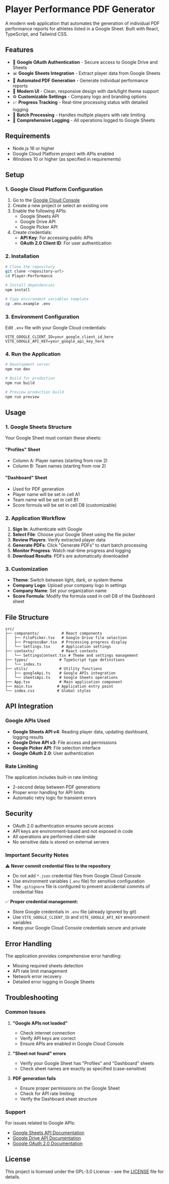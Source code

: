 # Player Performance PDF Generator

A modern web application that automates the generation of individual PDF performance reports for athletes listed in a Google Sheet. Built with React, TypeScript, and Tailwind CSS.

## Features

- 🔐 **Google OAuth Authentication** - Secure access to Google Drive and Sheets
- 📊 **Google Sheets Integration** - Extract player data from Google Sheets
- 📄 **Automated PDF Generation** - Generate individual performance reports
- 🎨 **Modern UI** - Clean, responsive design with dark/light theme support
- ⚙️ **Customizable Settings** - Company logo and branding options
- 📈 **Progress Tracking** - Real-time processing status with detailed logging
- 🔄 **Batch Processing** - Handles multiple players with rate limiting
- 💾 **Comprehensive Logging** - All operations logged to Google Sheets

## Requirements

- Node.js 16 or higher
- Google Cloud Platform project with APIs enabled
- Windows 10 or higher (as specified in requirements)

## Setup

### 1. Google Cloud Platform Configuration

1. Go to the [Google Cloud Console](https://console.cloud.google.com/)
2. Create a new project or select an existing one
3. Enable the following APIs:
   - Google Sheets API
   - Google Drive API
   - Google Picker API
4. Create credentials:
   - **API Key**: For accessing public APIs
   - **OAuth 2.0 Client ID**: For user authentication

### 2. Installation

```bash
# Clone the repository
git clone <repository-url>
cd Player-Performance

# Install dependencies
npm install

# Copy environment variables template
cp .env.example .env
```

### 3. Environment Configuration

Edit `.env` file with your Google Cloud credentials:

```env
VITE_GOOGLE_CLIENT_ID=your_google_client_id_here
VITE_GOOGLE_API_KEY=your_google_api_key_here
```

### 4. Run the Application

```bash
# Development server
npm run dev

# Build for production
npm run build

# Preview production build
npm run preview
```

## Usage

### 1. Google Sheets Structure

Your Google Sheet must contain these sheets:

#### "Profiles" Sheet
- Column A: Player names (starting from row 2)
- Column B: Team names (starting from row 2)

#### "Dashboard" Sheet
- Used for PDF generation
- Player name will be set in cell A1
- Team name will be set in cell B1
- Score formula will be set in cell D8 (customizable)

### 2. Application Workflow

1. **Sign In**: Authenticate with Google
2. **Select File**: Choose your Google Sheet using the file picker
3. **Review Players**: Verify extracted player data
4. **Generate PDFs**: Click "Generate PDFs" to start batch processing
5. **Monitor Progress**: Watch real-time progress and logging
6. **Download Results**: PDFs are automatically downloaded

### 3. Customization

- **Theme**: Switch between light, dark, or system theme
- **Company Logo**: Upload your company logo in settings
- **Company Name**: Set your organization name
- **Score Formula**: Modify the formula used in cell D8 of the Dashboard sheet

## File Structure

```
src/
├── components/          # React components
│   ├── FilePicker.tsx   # Google Drive file selection
│   ├── ProgressBar.tsx  # Processing progress display
│   └── Settings.tsx     # Application settings
├── contexts/            # React contexts
│   └── SettingsContext.tsx # Theme and settings management
├── types/              # TypeScript type definitions
│   └── index.ts
├── utils/              # Utility functions
│   ├── googleApi.ts    # Google APIs integration
│   └── sheetsApi.ts    # Google Sheets operations
├── App.tsx             # Main application component
├── main.tsx           # Application entry point
└── index.css          # Global styles
```

## API Integration

### Google APIs Used

- **Google Sheets API v4**: Reading player data, updating dashboard, logging results
- **Google Drive API v3**: File access and permissions
- **Google Picker API**: File selection interface
- **Google OAuth 2.0**: User authentication

### Rate Limiting

The application includes built-in rate limiting:
- 2-second delay between PDF generations
- Proper error handling for API limits
- Automatic retry logic for transient errors

## Security

- OAuth 2.0 authentication ensures secure access
- API keys are environment-based and not exposed in code
- All operations are performed client-side
- No sensitive data is stored on external servers

### Important Security Notes

⚠️ **Never commit credential files to the repository**
- Do not add `*.json` credential files from Google Cloud Console
- Use environment variables (`.env` file) for sensitive configuration
- The `.gitignore` file is configured to prevent accidental commits of credential files

✅ **Proper credential management:**
- Store Google credentials in `.env` file (already ignored by git)
- Use `VITE_GOOGLE_CLIENT_ID` and `VITE_GOOGLE_API_KEY` environment variables
- Keep your Google Cloud Console credentials secure and private

## Error Handling

The application provides comprehensive error handling:
- Missing required sheets detection
- API rate limit management
- Network error recovery
- Detailed error logging in Google Sheets

## Troubleshooting

### Common Issues

1. **"Google APIs not loaded"**
   - Check internet connection
   - Verify API keys are correct
   - Ensure APIs are enabled in Google Cloud Console

2. **"Sheet not found" errors**
   - Verify your Google Sheet has "Profiles" and "Dashboard" sheets
   - Check sheet names are exactly as specified (case-sensitive)

3. **PDF generation fails**
   - Ensure proper permissions on the Google Sheet
   - Check for API rate limiting
   - Verify the Dashboard sheet structure

### Support

For issues related to Google APIs:
- [Google Sheets API Documentation](https://developers.google.com/sheets/api)
- [Google Drive API Documentation](https://developers.google.com/drive/api)
- [Google OAuth 2.0 Documentation](https://developers.google.com/identity/protocols/oauth2)

## License

This project is licensed under the GPL-3.0 License - see the [LICENSE](LICENSE) file for details.